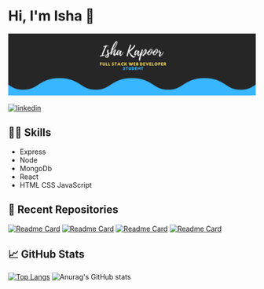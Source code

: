 # Hi, I'm Isha 👋

[![Profile Banner](https://github.com/Isha988/Isha988/blob/main/github%20banner.png)](#)

[![linkedin](https://img.shields.io/badge/linkedin-0A66C2?style=for-the-badge&logo=linkedin&logoColor=white)](https://www.linkedin.com/in/isha-kapoor-b46659230/)

## 👩‍💻 Skills
- Express
- Node
- MongoDb
- React
- HTML CSS JavaScript

## 📁 Recent Repositories 
[![Readme Card](https://github-readme-stats.vercel.app/api/pin/?username=Isha988&theme=dark&repo=plant-store-ecommerce)](https://github.com/Isha988/plant-store-ecommerce)
[![Readme Card](https://github-readme-stats.vercel.app/api/pin/?username=Isha988&theme=dark&repo=To-Do-App)](https://github.com/Isha988/To-Do-App)
[![Readme Card](https://github-readme-stats.vercel.app/api/pin/?username=Isha988&theme=dark&repo=react-weather-map-app)](https://github.com/Isha988/react-weather-map-app)
[![Readme Card](https://github-readme-stats.vercel.app/api/pin/?username=Isha988&theme=dark&repo=Text-To-Speech-App)](https://github.com/Isha988/Text-To-Speech-App)

## 📈 GitHub Stats
[![Top Langs](https://github-readme-stats.vercel.app/api/top-langs/?username=Isha988&langs_count=8&theme=dark)](https://github.com/Isha988)
![Anurag's GitHub stats](https://github-readme-stats.vercel.app/api?username=Isha988&show_icons=true&theme=dark)
